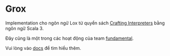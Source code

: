 # Grox

Implementation cho ngôn ngữ Lox từ quyển sách [Crafting Interpreters](http://craftinginterpreters.com/) bằng ngôn ngữ Scala 3.

Đây cũng là một trong các hoạt động của team [fundamental](https://www.grokking.org/labs/fundamental).

Vui lòng vào [docs](/docs/) để tìm hiểu thêm.
